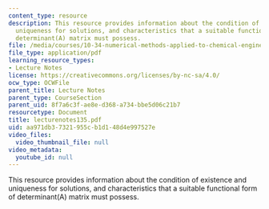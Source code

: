 ```yaml
---
content_type: resource
description: This resource provides information about the condition of existence and
  uniqueness for solutions, and characteristics that a suitable functional form of
  determinant(A) matrix must possess.
file: /media/courses/10-34-numerical-methods-applied-to-chemical-engineering-fall-2005/aa971db37321955cb1d148d4e997527e_lecturenotes135.pdf
file_type: application/pdf
learning_resource_types:
- Lecture Notes
license: https://creativecommons.org/licenses/by-nc-sa/4.0/
ocw_type: OCWFile
parent_title: Lecture Notes
parent_type: CourseSection
parent_uid: 8f7a6c3f-ae8e-d368-a734-bbe5d06c21b7
resourcetype: Document
title: lecturenotes135.pdf
uid: aa971db3-7321-955c-b1d1-48d4e997527e
video_files:
  video_thumbnail_file: null
video_metadata:
  youtube_id: null
---
```

This resource provides information about the condition of existence and uniqueness for solutions, and characteristics that a suitable functional form of determinant(A) matrix must possess.
